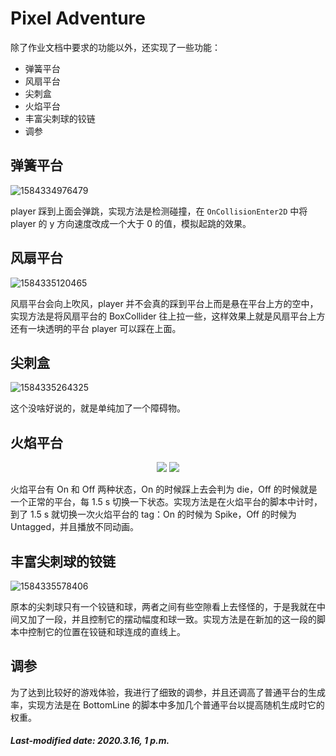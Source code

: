# Pixel Adventure

除了作业文档中要求的功能以外，还实现了一些功能：

+ 弹簧平台
+ 风扇平台
+ 尖刺盒
+ 火焰平台
+ 丰富尖刺球的铰链
+ 调参

## 弹簧平台

![1584334976479](./images/1584334976479.png)

player 踩到上面会弹跳，实现方法是检测碰撞，在 `OnCollisionEnter2D` 中将 player 的 y 方向速度改成一个大于 0 的值，模拟起跳的效果。

## 风扇平台

![1584335120465](./images/1584335120465.png)

风扇平台会向上吹风，player 并不会真的踩到平台上而是悬在平台上方的空中，实现方法是将风扇平台的 BoxCollider 往上拉一些，这样效果上就是风扇平台上方还有一块透明的平台 player 可以踩在上面。

## 尖刺盒

![1584335264325](./images/1584335264325.png)

这个没啥好说的，就是单纯加了一个障碍物。

## 火焰平台

<div align=center>
    <img src="./images/1584335357308.png" />
    <img src="./images/1584335365794.png" />
</div>

火焰平台有 On 和 Off 两种状态，On 的时候踩上去会判为 die，Off 的时候就是一个正常的平台，每 1.5 s 切换一下状态。实现方法是在火焰平台的脚本中计时，到了 1.5 s 就切换一次火焰平台的 tag：On 的时候为 Spike，Off 的时候为 Untagged，并且播放不同动画。

## 丰富尖刺球的铰链

![1584335578406](./images/1584335587338.png)

原本的尖刺球只有一个铰链和球，两者之间有些空隙看上去怪怪的，于是我就在中间又加了一段，并且控制它的摆动幅度和球一致。实现方法是在新加的这一段的脚本中控制它的位置在铰链和球连成的直线上。

## 调参

为了达到比较好的游戏体验，我进行了细致的调参，并且还调高了普通平台的生成率，实现方法是在 BottomLine 的脚本中多加几个普通平台以提高随机生成时它的权重。

##### Last-modified date: 2020.3.16, 1 p.m.
